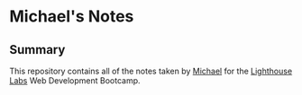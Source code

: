 # Michael's Notes
## Summary

This repository contains all of the notes taken by [Michael](https://github.com/MiersX) for the [Lighthouse Labs](https://www.lighthouselabs.ca/) Web Development Bootcamp.
